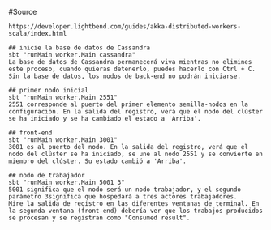 #Source

    https://developer.lightbend.com/guides/akka-distributed-workers-scala/index.html

    ## inicie la base de datos de Cassandra
    sbt "runMain worker.Main cassandra"
    La base de datos de Cassandra permanecerá viva mientras no elimines este proceso, cuando quieras detenerlo, puedes hacerlo con Ctrl + C. Sin la base de datos, los nodos de back-end no podrán iniciarse.

    ## primer nodo inicial
    sbt "runMain worker.Main 2551"
    2551 corresponde al puerto del primer elemento semilla-nodos en la configuración. En la salida del registro, verá que el nodo del clúster se ha iniciado y se ha cambiado el estado a 'Arriba'.

    ## front-end
    sbt "runMain worker.Main 3001"
    3001 es al puerto del nodo. En la salida del registro, verá que el nodo del clúster se ha iniciado, se une al nodo 2551 y se convierte en miembro del clúster. Su estado cambió a 'Arriba'.

    ## nodo de trabajador
    sbt "runMain worker.Main 5001 3"
    5001 significa que el nodo será un nodo trabajador, y el segundo parámetro 3significa que hospedará a tres actores trabajadores.
    Mire la salida de registro en las diferentes ventanas de terminal. En la segunda ventana (front-end) debería ver que los trabajos producidos se procesan y se registran como "Consumed result".